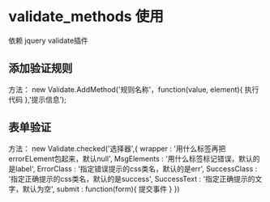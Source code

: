 validate_methods 使用
================================================================================================
依赖 jquery validate插件

添加验证规则
---------------

方法：
new Validate.AddMethod('规则名称'，function(value, element){
   执行代码
},'提示信息’);


表单验证
---------------

方法：
new Validate.checked('选择器',{
   wrapper      :  '用什么标签再把errorELement包起来，默认null',
   MsgElements  : '用什么标签标记错误，默认的是label',
   ErrorClass   : '指定错误提示的css类名，默认的是err',
   SuccessClass : '指定正确提示的css类名，默认的是success',
   SuccessText  : '指定正确提示的文字，默认为空',
   submit       : function(form){ 提交事件 }
})




